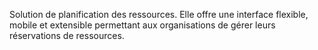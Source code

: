 Solution de planification des ressources. Elle offre une interface flexible, mobile et extensible permettant aux organisations de gérer leurs réservations de ressources.
